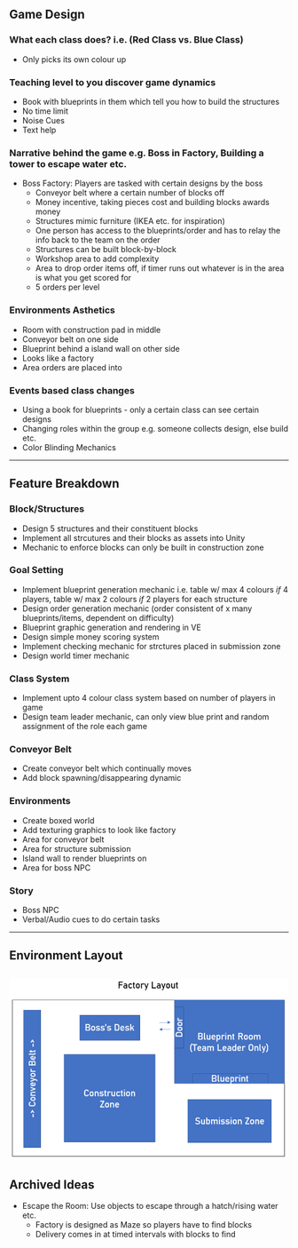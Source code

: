 ## Game Design

### What each class does? i.e. (Red Class vs. Blue Class)
- Only picks its own colour up

### Teaching level to you discover game dynamics
- Book with blueprints in them which tell you how to build the structures
- No time limit
- Noise Cues
- Text help

### Narrative behind the game e.g. Boss in Factory, Building a tower to escape water etc.
- Boss Factory: Players are tasked with certain designs by the boss
    - Conveyor belt where a certain number of blocks off
    - Money incentive, taking pieces cost and building blocks awards money
    - Structures mimic furniture (IKEA etc. for inspiration)
    - One person has access to the blueprints/order and has to relay the info back to the team on the order
    - Structures can be built block-by-block
    - Workshop area to add complexity
    - Area to drop order items off, if timer runs out whatever is in the area is what you get scored for
    - 5 orders per level

### Environments Asthetics
- Room with construction pad in middle
- Conveyor belt on one side
- Blueprint behind a island wall on other side
- Looks like a factory
- Area orders are placed into

### Events based class changes
- Using a book for blueprints - only a certain class can see certain designs
- Changing roles within the group e.g. someone collects design, else build etc.
- Color Blinding Mechanics

---

## Feature Breakdown

### Block/Structures
- Design 5 structures and their constituent blocks
- Implement all strcutures and their blocks as assets into Unity
- Mechanic to enforce blocks can only be built in construction zone

### Goal Setting
- Implement blueprint generation mechanic i.e. table w/ max 4 colours *if* 4 players, table w/ max 2 colours *if* 2 players for each structure
- Design order generation mechanic (order consistent of x many blueprints/items, dependent on difficulty)
- Blueprint graphic generation and rendering in VE
- Design simple money scoring system
- Implement checking mechanic for strctures placed in submission zone
- Design world timer mechanic

### Class System
- Implement upto 4 colour class system based on number of players in game
- Design team leader mechanic, can only view blue print and random assignment of the role each game

### Conveyor Belt
- Create conveyor belt which continually moves
- Add block spawning/disappearing dynamic

### Environments
- Create boxed world
- Add texturing graphics to look like factory
- Area for conveyor belt 
- Area for structure submission
- Island wall to render blueprints on
- Area for boss NPC

### Story
- Boss NPC
- Verbal/Audio cues to do certain tasks

---

## Environment Layout
![layout](layout.png)
---

## Archived Ideas
- Escape the Room: Use objects to escape through a hatch/rising water etc.
    - Factory is designed as Maze so players have to find blocks
    - Delivery comes in at timed intervals with blocks to find
